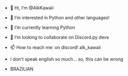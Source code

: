 - 👋 Hi, I’m @AlkKawaii
- 👀 I’m interested in Python and other languages!
- 🌱 I’m currently learning Python
- 💞️ I’m looking to collaborate on Discord.py devs
- 📫 How to reach me: on discord! alk_kawaii

- I don't speak english so much... so, this can be wrong

- BRAZILIAN
